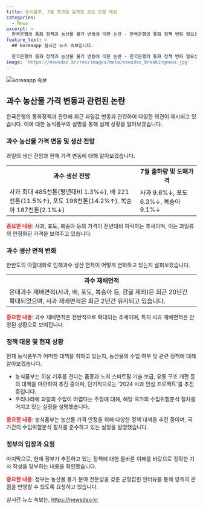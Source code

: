 ```yaml
---
title: 농식품부, 7월 햇과일 출하로 공급 안정 예상
categories:
  - News
excerpt: >
  한국은행의 통화 정책과 농산물 물가 변동에 대한 논란 - 한국은행의 통화 정책 변화 필요성과 농산물 물가 변동에 관한 논란이 불거지고 있다. 특히 사과와 배의 높은 가격은 눈에 띄는데, 농식품부는 이에 대한 설명을 내놓았다. 과일 관측과 소비자물가지수를 기반으로 한 설명에 따르면 현재 과실류 물가는 안정화되고 있으며, 농산물 가격 변동성이 주요국 중 1위인 주장은 사실과 다르다는 입장을 밝혔다. 이에 대해 정부는 대책을 마련하고 농산물 물가 관련된 정책에 대한 올바른 이해를 바탕으로 기사 작성을 당부하고 있다.
feature_text: >
  ## koreaapp 실시간 뉴스 속보입니다.

  한국은행의 통화 정책과 농산물 물가 변동에 대한 논란 - 한국은행의 통화 정책 변화 필요성과 농산물 물가 변동에 관한 논란이 불거지고 있다. 특히 사과와 배의 높은 가격은 눈에 띄는데, 농식품부는 이에 대한 설명을 내놓았다. 과일 관측과 소비자물가지수를 기반으로 한 설명에 따르면 현재 과실류 물가는 안정화되고 있으며, 농산물 가격 변동성이 주요국 중 1위인 주장은 사실과 다르다는 입장을 밝혔다. 이에 대해 정부는 대책을 마련하고 농산물 물가 관련된 정책에 대한 올바른 이해를 바탕으로 기사 작성을 당부하고 있다.
image: 'https://newsdao.kr/res/images/meta/newsdao_breakingnews.jpg'
---
```


<p><img src="https://newsdao.kr/res/images/meta/newsdao_breakingnews.jpg" alt="koreaapp 속보" /></p>

<h2 data-ke-size="size26">과수 농산물 가격 변동과 관련된 논란</h2>

<p data-ke-size="size16">한국은행의 통화정책과 관련해 최근 과일값 변동과 관련하여 다양한 의견이 제시되고 있습니다. 이에 대한 농식품부의 설명을 통해 실제 상황을 알아보겠습니다.</p>

<h3>과수 농산물 가격 변동 및 생산 전망</h3>

<p data-ke-size="size16">과일의 생산 전망과 현재 가격 변동에 대해 알아보겠습니다.</p>

<table>
  <tr>
    <td style="text-align: center; height: 17px;"><b>과수 생산 전망</b></td>
    <td style="text-align: center; height: 17px;"><b>7월 출하량 및 도매가격</b></td>
  </tr>
  <tr>
    <td>사과 최대 485천톤(평년대비 1.3%↓), 배 221천톤(11.5%↑), 포도 198천톤(14.2%↑), 복숭아 187천톤(2.1%↓)</td>
    <td>사과 9.6%↓, 포도 6.3%↓, 복숭아 9.1%↓</td>
  </tr>
</table>

<p data-ke-size="size16"><b><span style="color: #ee2323;">중요한 내용</span></b>: 사과, 포도, 복숭아 등의 가격이 전년대비 하락하는 추세이며, 이는 과일류의 안정화된 가격을 보여주고 있습니다.</p>

<h3>과수 생산 면적 변화</h3>

<p data-ke-size="size16">한반도의 아열대화로 인해과수 생산 면적이 어떻게 변화하고 있는지 살펴보겠습니다.</p>

<table>
  <tr>
    <td style="text-align: center; height: 17px;"><b>과수 재배면적</b></td>
  </tr>
  <tr>
    <td>온대과수 재배면적(사과, 배, 포도, 복숭아 등, 감귤 제외)은 최근 20년간 확대되었으며, 사과 재배면적은 최근 2년간 유지되고 있습니다.</td>
  </tr>
</table>

<p data-ke-size="size16"><b><span style="color: #ee2323;">중요한 내용</span></b>: 과수 재배면적은 전반적으로 확대되는 추세이며, 특히 사과 재배면적은 안정된 상황으로 보여집니다.</p>

<h3>정책 대응 및 현재 상황</h3>

<p data-ke-size="size16">현재 농식품부가 어떠한 대책을 취하고 있는지, 농산물의 수입 여부 및 관련 정책에 대해 알아보겠습니다.</p>

<ul>
  <li>농식품부는 이상 기후를 견디는 품종과 노지 스마트팜 기술 보급, 유통 구조 개편 등의 대책을 마련하여 추진 중이며, 단기적으로는 '2024 사과 안심 프로젝트'를 추진 중입니다.</li>
  <li>우리나라에 과일의 수입이 어렵다는 주장에 대해, 해당 국가의 수입위험분석 절차를 거치고 있는 실정을 설명했습니다.</li>
</ul>

<p data-ke-size="size16"><b><span style="color: #ee2323;">중요한 내용</span></b>: 농식품부는 농산물 가격 안정을 위해 다양한 정책 대책을 추진 중이며, 국가간의 수입위험분석 절차를 준수하고 있는 실정을 설명했습니다.</p>

<h3>정부의 입장과 요청</h3>

<p data-ke-size="size16">마지막으로, 현재 정부가 추진하고 있는 정책에 대한 올바른 이해를 바탕으로 정확한 기사 작성을 당부하는 내용을 확인했습니다.</p>

<p data-ke-size="size16"><b><span style="color: #ee2323;">중요한 내용</span></b>: 정부는 농산물 물가 분야 전문성을 갖춘 균형잡힌 인터뷰를 통해 양측의 관점을 반영할 수 있도록 요청하고 있습니다.</p>
실시간 뉴스 속보는, <a href="https://newsdao.kr" rel="dofollow">https://newsdao.kr</a>


